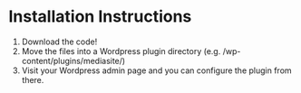 Installation Instructions
=========================
1. Download the code!
2. Move the files into a Wordpress plugin directory (e.g. /wp-content/plugins/mediasite/)
3. Visit your Wordpress admin page and you can configure the plugin from there.